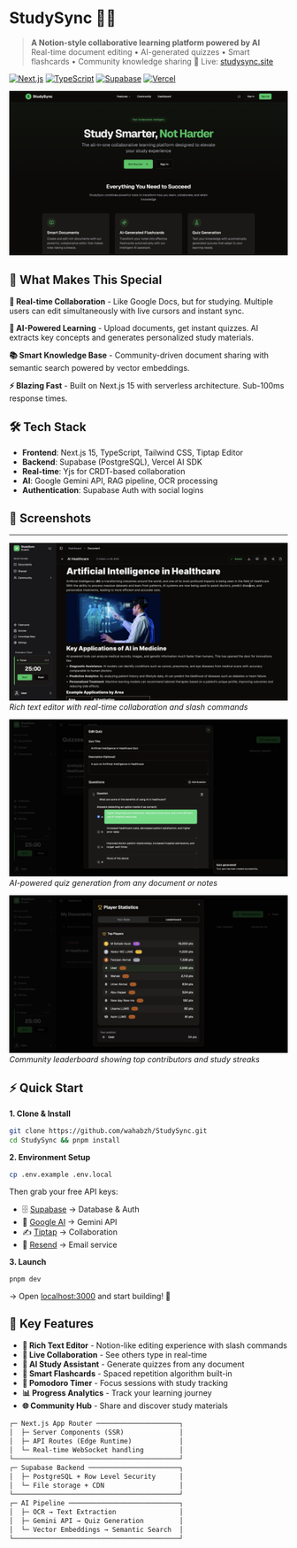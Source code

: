 # StudySync 🧠✨

> **A Notion-style collaborative learning platform powered by AI**   
> Real-time document editing • AI-generated quizzes • Smart flashcards • Community knowledge sharing
🔗 Live: [studysync.site](https://studysync.site)

[![Next.js](https://img.shields.io/badge/Next.js-15-black.svg)](https://nextjs.org/)
[![TypeScript](https://img.shields.io/badge/TypeScript-5.0-blue.svg)](https://www.typescriptlang.org/)
[![Supabase](https://img.shields.io/badge/Supabase-PostgreSQL-green.svg)](https://supabase.com/)
[![Vercel](https://img.shields.io/badge/Deployed%20on-Vercel-black.svg)](https://vercel.com/)

![StudySync](/public/screenshots/landing-page.png)

## 🚀 What Makes This Special

**🤝 Real-time Collaboration** - Like Google Docs, but for studying. Multiple users can edit simultaneously with live cursors and instant sync.

**🧠 AI-Powered Learning** - Upload documents, get instant quizzes. AI extracts key concepts and generates personalized study materials.

**📚 Smart Knowledge Base** - Community-driven document sharing with semantic search powered by vector embeddings.

**⚡ Blazing Fast** - Built on Next.js 15 with serverless architecture. Sub-100ms response times.

## 🛠️ Tech Stack

- **Frontend**: Next.js 15, TypeScript, Tailwind CSS, Tiptap Editor
- **Backend**: Supabase (PostgreSQL), Vercel AI SDK
- **Real-time**: Yjs for CRDT-based collaboration
- **AI**: Google Gemini API, RAG pipeline, OCR processing
- **Authentication**: Supabase Auth with social logins

## 📸 Screenshots
---

![StudySync](/public/screenshots/document-editor.png)
*Rich text editor with real-time collaboration and slash commands*

![StudySync](/public/screenshots/ai-quiz-generation.png)
*AI-powered quiz generation from any document or notes*

![StudySync](/public/screenshots/leaderboard.png)
*Community leaderboard showing top contributors and study streaks*


## ⚡ Quick Start

**1. Clone & Install**
```bash
git clone https://github.com/wahabzh/StudySync.git
cd StudySync && pnpm install
```

**2. Environment Setup**
```bash
cp .env.example .env.local
```
Then grab your free API keys:
- 🗄️ [Supabase](https://app.supabase.com) → Database & Auth
- 🤖 [Google AI](https://ai.google.dev) → Gemini API  
- ✍️ [Tiptap](https://tiptap.dev) → Collaboration
- 📧 [Resend](https://resend.com) → Email service

**3. Launch**
```bash
pnpm dev
```
→ Open [localhost:3000](http://localhost:3000) and start building! 🚀

## 🎯 Key Features

- **📝 Rich Text Editor** - Notion-like editing experience with slash commands
- **👥 Live Collaboration** - See others type in real-time 
- **🤖 AI Study Assistant** - Generate quizzes from any document
- **🧠 Smart Flashcards** - Spaced repetition algorithm built-in
- **🍅 Pomodoro Timer** - Focus sessions with study tracking
- **📊 Progress Analytics** - Track your learning journey
- **🌐 Community Hub** - Share and discover study materials


```
┌─ Next.js App Router ─────────────────────┐
│  ├─ Server Components (SSR)              │
│  ├─ API Routes (Edge Runtime)            │
│  └─ Real-time WebSocket handling         │
└──────────────────────────────────────────┘
┌─ Supabase Backend ───────────────────────┐
│  ├─ PostgreSQL + Row Level Security      │
│  └─ File storage + CDN                   │              
└──────────────────────────────────────────┘
┌─ AI Pipeline ────────────────────────────┐
│  ├─ OCR → Text Extraction                │
│  ├─ Gemini API → Quiz Generation         │
│  └─ Vector Embeddings → Semantic Search  │
└──────────────────────────────────────────┘
```